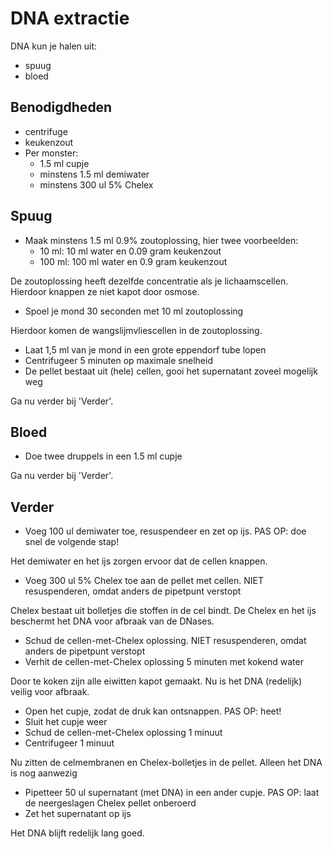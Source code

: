 # DNA extractie

DNA kun je halen uit:
- spuug
- bloed

## Benodigdheden

 * centrifuge
 * keukenzout
 * Per monster:
   * 1.5 ml cupje
   * minstens 1.5 ml demiwater
   * minstens 300 ul 5% Chelex
 
## Spuug

 * Maak minstens 1.5 ml 0.9% zoutoplossing, hier twee voorbeelden:
   * 10 ml: 10 ml water en 0.09 gram  keukenzout
   * 100 ml: 100 ml water en 0.9 gram  keukenzout

De zoutoplossing heeft dezelfde concentratie als je lichaamscellen. Hierdoor knappen ze niet kapot door osmose.
   
 * Spoel je mond 30 seconden met 10 ml zoutoplossing

Hierdoor komen de wangslijmvliescellen in de zoutoplossing.
 
 * Laat 1,5 ml van je mond in een grote eppendorf tube lopen
 * Centrifugeer 5 minuten op maximale snelheid 
 * De pellet bestaat uit (hele) cellen, gooi het supernatant zoveel mogelijk weg

Ga nu verder bij 'Verder'.

## Bloed
 
 * Doe twee druppels in een 1.5 ml cupje 

Ga nu verder bij 'Verder'.

 ## Verder
 
 * Voeg 100 ul demiwater toe, resuspendeer en zet op ijs. PAS OP: doe snel de volgende stap!

Het demiwater en het ijs zorgen ervoor dat de cellen knappen.
 
 * Voeg 300 ul 5% Chelex toe aan de pellet met cellen. NIET resuspenderen, omdat anders de pipetpunt verstopt

Chelex bestaat uit bolletjes die stoffen in de cel bindt. De Chelex en het ijs beschermt het DNA voor afbraak van de DNases.
 
 * Schud de cellen-met-Chelex oplossing. NIET resuspenderen, omdat anders de pipetpunt verstopt
 * Verhit de cellen-met-Chelex oplossing 5 minuten met kokend water

Door te koken zijn alle eiwitten kapot gemaakt. Nu is het DNA (redelijk) veilig voor afbraak.

 * Open het cupje, zodat de druk kan ontsnappen. PAS OP: heet!
 * Sluit het cupje weer
 * Schud de cellen-met-Chelex oplossing 1 minuut
 * Centrifugeer 1 minuut

Nu zitten de celmembranen en Chelex-bolletjes in de pellet. Alleen het DNA is nog aanwezig

 * Pipetteer 50 ul supernatant (met DNA) in een ander cupje. PAS OP: laat de neergeslagen Chelex pellet onberoerd
 * Zet het supernatant op ijs

Het DNA blijft redelijk lang goed.